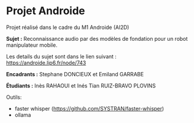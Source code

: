 # Projet Androide
Projet réalisé dans le cadre du M1 Androide (AI2D)

**Sujet :** Reconnaissance audio par des modèles de fondation pour un robot manipulateur mobile.

Les details du sujet sont dans le lien suivant : https://androide.lip6.fr/node/743

**Encadrants :** Stephane DONCIEUX et Emiland GARRABE 

**Étudiants :** Inès RAHAOUI et Inés Tian RUIZ-BRAVO PLOVINS

Outils:
- faster whisper (https://github.com/SYSTRAN/faster-whisper)
- ollama 